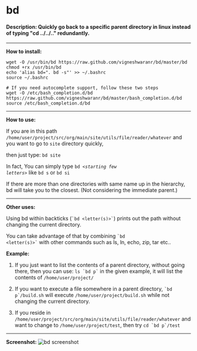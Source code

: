 # bd

#### Description: Quickly go back to a specific parent directory in linux instead of typing "cd ../../.." redundantly.

---

**How to install:**

```shell
wget -O /usr/bin/bd https://raw.github.com/vigneshwaranr/bd/master/bd
chmod +rx /usr/bin/bd
echo 'alias bd=". bd -s"' >> ~/.bashrc
source ~/.bashrc

# If you need autocomplete support, follow these two steps
wget -O /etc/bash_completion.d/bd https://raw.github.com/vigneshwaranr/bd/master/bash_completion.d/bd
source /etc/bash_completion.d/bd
```

---

**How to use:**

If you are in this path `/home/user/project/src/org/main/site/utils/file/reader/whatever`
and you want to go to `site` directory quickly, 

then just type:
     `bd site`

In fact, You can simply type <code>bd *\<starting few letters\>*</code> like `bd s` or `bd si`

If there are more than one directories with same name up in the hierarchy, bd will take you to the closest. (Not considering the immediate parent.)

---

**Other uses:**

Using bd within backticks (<code>\`bd \<letter(s)\>\`</code>) prints out the path without changing the current directory.

You can take advantage of that by combining <code>\`bd \<letter(s)\>\`</code> with other commands such as ls, ln, echo, zip, tar etc..

**Example:**

1. If you just want to list the contents of a parent directory,
   without going there, then you can use:
		<code>ls \`bd p\`</code>
   in the given example, it will list the contents of 
             `/home/user/project/`

2. If you want to execute a file somewhere in a parent directory,
            <code>\`bd p\`/build.sh</code>
   will execute `/home/user/project/build.sh` while not changing the
   current directory.

3. If you reside in `/home/user/project/src/org/main/site/utils/file/reader/whatever`
   and want to change to `/home/user/project/test`, then try
            <code>cd \`bd p\`/test</code>

--------------------------------------------------------------------

**Screenshot:**
![bd screenshot](https://raw.github.com/vigneshwaranr/bd/master/screenshot/bd.png "Screenshot that shows some of several ways to use bd")
